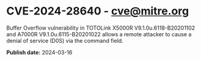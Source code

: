 # CVE-2024-28640 - cve@mitre.org

Buffer Overflow vulnerability in TOTOLink X5000R V9.1.0u.6118-B20201102 and A7000R V9.1.0u.6115-B20201022 allows a remote attacker to cause a denial of service (D0S) via the command field.

**Publish date:** 2024-03-16
